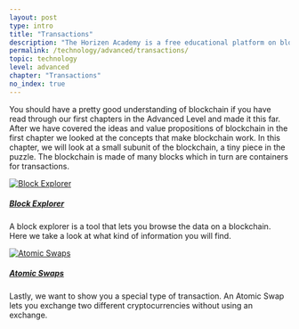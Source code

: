```yaml
---
layout: post
type: intro
title: "Transactions"
description: "The Horizen Academy is a free educational platform on blockchain technology, cryptocurrency, and privacy. In this article, you will learn about cryptocurrency transaction and how they work at an advanced level."
permalink: /technology/advanced/transactions/
topic: technology
level: advanced
chapter: "Transactions"
no_index: true
---
```


You should have a pretty good understanding of blockchain if you have read through our first chapters in the Advanced Level and made it this far. After we have covered the ideas and value propositions of blockchain in the first chapter we looked at the concepts that make blockchain work. In this chapter, we will look at a small subunit of the blockchain, a tiny piece in the puzzle. The blockchain is made of many blocks which in turn are containers for transactions.

<div class="row mt-5">
    <div class="col-md-3">
        <a href="{{ site.baseurl }}{% post_url /technology/advanced/2021-04-03-block-explorer-continued %}">
            <img src="/assets/post_files/technology/advanced/4.0-transactions/block_explorer.svg" alt="Block Explorer" />
        </a>
    </div>
    <div class="col-md-9">
        <a class="font-weight-bold" href="{{ site.baseurl }}{% post_url /technology/advanced/2021-04-03-block-explorer-continued %}"><h5 class="intro-article-title">Block Explorer</h5></a>
        <p class="mb-1">
            A block explorer is a tool that lets you browse the data on a blockchain. Here we take a look at what kind of information you will find.
        </p>
    </div>
</div>

<div class="row mt-5">
    <div class="col-md-3">
        <a href="{{ site.baseurl }}{% post_url /technology/advanced/2021-04-04-atomic-swaps %}">
            <img src="/assets/post_files/technology/advanced/4.0-transactions/atomic_swaps.svg" alt="Atomic Swaps" />
        </a>
    </div>
    <div class="col-md-9">
        <a class="font-weight-bold" href="{{ site.baseurl }}{% post_url /technology/advanced/2021-04-04-atomic-swaps %}"><h5 class="intro-article-title">Atomic Swaps</h5></a>
        <p class="mb-1">
            Lastly, we want to show you a special type of transaction. An Atomic Swap lets you exchange two different cryptocurrencies without using an exchange.
        </p>
    </div>
</div>
